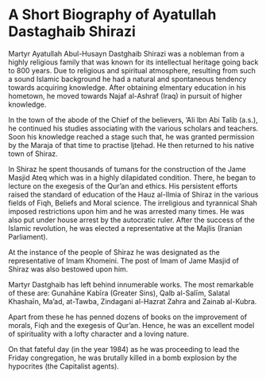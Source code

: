 A Short Biography of Ayatullah Dastaghaib Shirazi
=================================================

Martyr Ayatullah Abul-Husayn Dastghaib Shirazi was a nobleman from a
highly religious family that was known for its intellectual heritage
going back to 800 years. Due to religious and spiritual atmosphere,
resulting from such a sound Islamic background he had a natural and
spontaneous tendency towards acquiring knowledge. After obtaining
elmentary education in his hometown, he moved towards Najaf al-Ashraf
(Iraq) in pursuit of higher knowledge.

In the town of the abode of the Chief of the believers, ‘Ali Ibn Abi
Talib (a.s.), he continued his studies associating with the various
scholars and teachers. Soon his knowledge reached a stage such that, he
was granted permission by the Maraja of that time to practise Ijtehad.
He then returned to his native town of Shiraz.

In Shiraz he spent thousands of tumans for the construction of the Jame
Masjid Ateq which was in a highly dilapidated condition. There, he began
to lecture on the exegesis of the Qur’an and ethics. His persistent
efforts raised the standard of education of the Hauz al-Ilmia of Shiraz
in the various fields of Fiqh, Beliefs and Moral science. The
irreligious and tyrannical Shah imposed restrictions upon him and he was
arrested many times. He was also put under house arrest by the
autocratic ruler. After the success of the Islamic revolution, he was
elected a representative at the Majlis (Iranian Parliament).

At the instance of the people of Shiraz he was designated as the
representative of Imam Khomeini. The post of Imam of Jame Masjid of
Shiraz was also bestowed upon him.

Martyr Dastghaib has left behind innumerable works. The most remarkable
of these are: Gunahāne Kabīra (Greater Sins), Qalb al-Salīm, Salatal
Khashaīn, Ma’ad, at-Tawba, Zindagani al-Hazrat Zahra and Zainab
al-Kubra.

Apart from these he has penned dozens of books on the improvement of
morals, Fiqh and the exegesis of Qur’an. Hence, he was an excellent
model of spirituality with a lofty character and a loving nature.

On that fateful day (in the year 1984) as he was proceeding to lead the
Friday congregation, he was brutally killed in a bomb explosion by the
hypocrites (the Capitalist agents).


